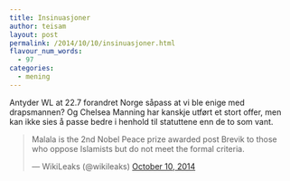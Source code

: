 ```yaml
---
title: Insinuasjoner
author: teisam
layout: post
permalink: /2014/10/10/insinuasjoner.html
flavour_num_words:
  - 97
categories:
  - mening
---
```

Antyder WL at 22.7 forandret Norge såpass at vi ble enige med drapsmannen? Og Chelsea Manning har kanskje utført et stort offer, men kan ikke sies å passe bedre i henhold til statuttene enn de to som vant.

<blockquote class="twitter-tweet" lang="en">
  <p>
    Malala is the 2nd Nobel Peace prize awarded post Brevik to those who oppose Islamists but do not meet the formal criteria.
  </p>
  
  <p>
    &mdash; WikiLeaks (@wikileaks) <a href="https://twitter.com/wikileaks/status/520565842573262848">October 10, 2014</a>
  </p>
</blockquote>